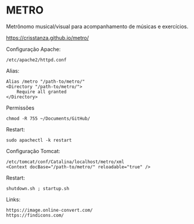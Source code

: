 # METRO

Metr&ocirc;nomo musical/visual para acompanhamento de m&uacute;sicas e exerc&iacute;cios.

https://crisstanza.github.io/metro/

Configura&ccedil;&atilde;o Apache:

    /etc/apache2/httpd.conf

Alias:

    Alias /metro "/path-to/metro/"
    <Directory "/path-to/metro/">
        Require all granted
    </Directory>

Permiss&otilde;es

    chmod -R 755 ~/Documents/GitHub/

Restart:

    sudo apachectl -k restart


Configura&ccedil;&atilde;o Tomcat:

    /etc/tomcat/conf/Catalina/localhost/metro/xml
    <Context docBase="/path-to/metro/" reloadable="true" />

Restart:

    shutdown.sh ; startup.sh

Links:

	https://image.online-convert.com/
	https://findicons.com/
